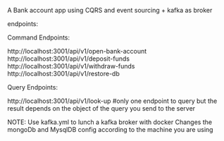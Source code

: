 A Bank account app using CQRS and event sourcing + kafka as broker

endpoints:

Command Endpoints: 

http://localhost:3001/api/v1/open-bank-account
http://localhost:3001/api/v1/deposit-funds
http://localhost:3001/api/v1/withdraw-funds
http://localhost:3001/api/v1/restore-db


Query Endpoints: 

http://localhost:3001/api/v1/look-up
#only one endpoint to query but the result depends on the object of the query you send to the server


NOTE:
Use kafka.yml to lunch a kafka broker with docker
Changes the mongoDb and MysqlDB config according to the machine you are using 